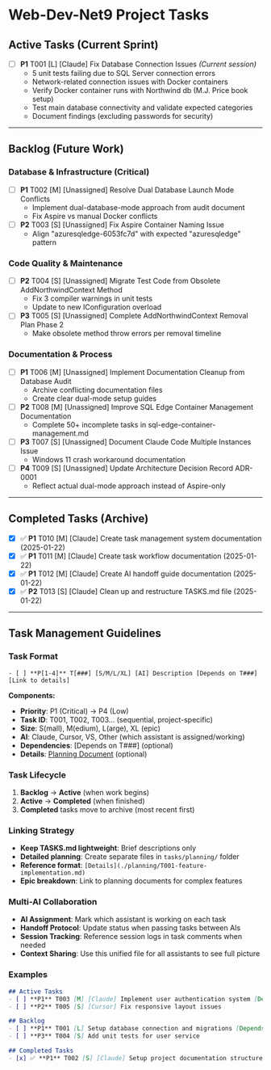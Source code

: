 # Web-Dev-Net9 Project Tasks

## Active Tasks (Current Sprint)

- [ ] **P1** T001 [L] [Claude] Fix Database Connection Issues *(Current session)*
  - 5 unit tests failing due to SQL Server connection errors
  - Network-related connection issues with Docker containers
  - Verify Docker container runs with Northwind db (M.J. Price book setup)
  - Test main database connectivity and validate expected categories
  - Document findings (excluding passwords for security)

---

## Backlog (Future Work)

### Database & Infrastructure (Critical)
- [ ] **P1** T002 [M] [Unassigned] Resolve Dual Database Launch Mode Conflicts
  - Implement dual-database-mode approach from audit document
  - Fix Aspire vs manual Docker conflicts
- [ ] **P2** T003 [S] [Unassigned] Fix Aspire Container Naming Issue
  - Align "azuresqledge-6053fc7d" with expected "azuresqledge" pattern

### Code Quality & Maintenance
- [ ] **P2** T004 [S] [Unassigned] Migrate Test Code from Obsolete AddNorthwindContext Method
  - Fix 3 compiler warnings in unit tests
  - Update to new IConfiguration overload
- [ ] **P3** T005 [S] [Unassigned] Complete AddNorthwindContext Removal Plan Phase 2
  - Make obsolete method throw errors per removal timeline

### Documentation & Process  
- [ ] **P1** T006 [M] [Unassigned] Implement Documentation Cleanup from Database Audit
  - Archive conflicting documentation files  
  - Create clear dual-mode setup guides
- [ ] **P2** T008 [M] [Unassigned] Improve SQL Edge Container Management Documentation
  - Complete 50+ incomplete tasks in sql-edge-container-management.md
- [ ] **P3** T007 [S] [Unassigned] Document Claude Code Multiple Instances Issue
  - Windows 11 crash workaround documentation
- [ ] **P4** T009 [S] [Unassigned] Update Architecture Decision Record ADR-0001
  - Reflect actual dual-mode approach instead of Aspire-only

---

## Completed Tasks (Archive)

- [x] ✅ **P1** T010 [M] [Claude] Create task management system documentation (2025-01-22)
- [x] ✅ **P1** T011 [M] [Claude] Create task workflow documentation (2025-01-22)
- [x] ✅ **P1** T012 [M] [Claude] Create AI handoff guide documentation (2025-01-22)
- [x] ✅ **P2** T013 [S] [Claude] Clean up and restructure TASKS.md file (2025-01-22)

---

## Task Management Guidelines

### Task Format
```
- [ ] **P[1-4]** T[###] [S/M/L/XL] [AI] Description [Depends on T###] [Link to details]
```

**Components:**
- **Priority**: P1 (Critical) → P4 (Low)
- **Task ID**: T001, T002, T003... (sequential, project-specific)
- **Size**: S(mall), M(edium), L(arge), XL (epic)
- **AI**: Claude, Cursor, VS, Other (which assistant is assigned/working)
- **Dependencies**: [Depends on T###] (optional)
- **Details**: [Planning Document](./planning/task-details-T###.md) (optional)

### Task Lifecycle
1. **Backlog** → **Active** (when work begins)
2. **Active** → **Completed** (when finished)
3. **Completed** tasks move to archive (most recent first)

### Linking Strategy
- **Keep TASKS.md lightweight**: Brief descriptions only
- **Detailed planning**: Create separate files in `tasks/planning/` folder
- **Reference format**: `[Details](./planning/T001-feature-implementation.md)`
- **Epic breakdown**: Link to planning documents for complex features

### Multi-AI Collaboration
- **AI Assignment**: Mark which assistant is working on each task
- **Handoff Protocol**: Update status when passing tasks between AIs
- **Session Tracking**: Reference session logs in task comments when needed
- **Context Sharing**: Use this unified file for all assistants to see full picture

### Examples
```markdown
## Active Tasks
- [ ] **P1** T003 [M] [Claude] Implement user authentication system [Details](./planning/T003-auth-system.md)
- [ ] **P2** T005 [S] [Cursor] Fix responsive layout issues

## Backlog  
- [ ] **P1** T001 [L] Setup database connection and migrations [Depends on T003]
- [ ] **P3** T004 [S] Add unit tests for user service

## Completed Tasks
- [x] ✅ **P1** T002 [S] [Claude] Setup project documentation structure (2025-01-22)
```
